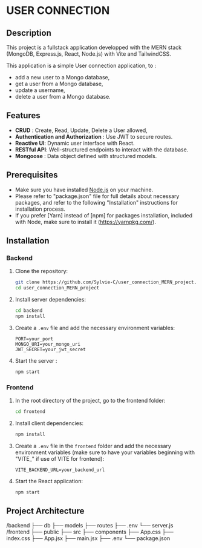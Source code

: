 # USER CONNECTION

## Description
This project is a fullstack application developped with the MERN stack (MongoDB, Express.js, React, Node.js) with Vite and TailwindCSS. 

This application is a simple User connection application, to : 
- add a new user to a Mongo database, 
- get a user from a Mongo database, 
- update a username, 
- delete a user from a Mongo database. 

## Features
- **CRUD** : Create, Read, Update, Delete a User allowed, 
- **Authentication and Authorization** : Use JWT to secure routes. 
- **Reactive UI**: Dynamic user interface with React.
- **RESTful API**: Well-structured endpoints to interact with the database.
- **Mongoose** : Data object defined with structured models. 

## Prerequisites
- Make sure you have installed [Node.js](https://nodejs.org/) on your machine. 
- Please refer to "package.json" file for full details about necessary packages, and refer to the following "Installation" instructions for installation process. 
- If you prefer [Yarn] instead of [npm] for packages installation, included with Node, make sure to install it (https://yarnpkg.com/). 


## Installation

### Backend
1. Clone the repository:
    ```sh
    git clone https://github.com/Sylvie-C/user_connection_MERN_project.git 
    cd user_connection_MERN_project
    ```

2. Install server dependencies:
    ```sh
    cd backend
    npm install
    ```

3. Create a `.env` file and add the necessary environment variables:
    ```env
    PORT=your_port
    MONGO_URI=your_mongo_uri
    JWT_SECRET=your_jwt_secret
    ```

4. Start the server :
    ```sh
    npm start
    ```

### Frontend
1. In the root directory of the project, go to the frontend folder:
    ```sh
    cd frontend
    ```

2. Install client dependencies:
    ```sh
    npm install
    ```

3. Create a `.env` file in the `frontend` folder and add the necessary environment variables (make sure to have your variables beginning with "VITE_" if use of VITE for frontend):
    ```env
    VITE_BACKEND_URL=your_backend_url
    ```

4. Start the React application:
    ```sh
    npm start
    ```

## Project Architecture
/backend
  ├── db
  ├── models
  ├── routes
  ├── .env
  └── server.js
/frontend
  ├── public
  ├── src
      ├── components
      ├── App.css
      ├── index.css
      ├── App.jsx
      ├── main.jsx
  ├── .env
  └── package.json
